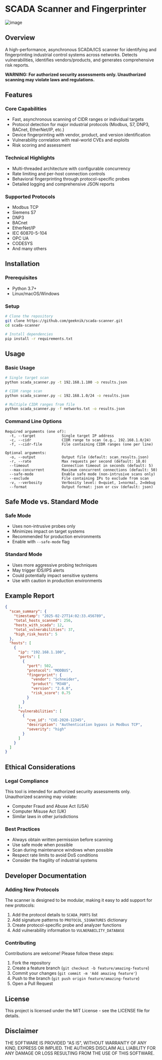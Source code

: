# SCADA Scanner and Fingerprinter

![image](https://github.com/user-attachments/assets/055c8128-135c-4521-ad3c-0e905308cf84)

## Overview
A high-performance, asynchronous SCADA/ICS scanner for identifying and fingerprinting industrial control systems across networks. Detects vulnerabilities, identifies vendors/products, and generates comprehensive risk reports.

**WARNING: For authorized security assessments only. Unauthorized scanning may violate laws and regulations.**

## Features

### Core Capabilities
- Fast, asynchronous scanning of CIDR ranges or individual targets
- Protocol detection for major industrial protocols (Modbus, S7, DNP3, BACnet, EtherNet/IP, etc.)
- Device fingerprinting with vendor, product, and version identification
- Vulnerability correlation with real-world CVEs and exploits
- Risk scoring and assessment

### Technical Highlights
- Multi-threaded architecture with configurable concurrency
- Rate limiting and per-host connection controls
- Behavioral fingerprinting through protocol-specific probes
- Detailed logging and comprehensive JSON reports

### Supported Protocols
- Modbus TCP
- Siemens S7
- DNP3
- BACnet
- EtherNet/IP
- IEC 60870-5-104
- OPC UA
- CODESYS
- And many others

## Installation

### Prerequisites
- Python 3.7+
- Linux/macOS/Windows

### Setup
```bash
# Clone the repository
git clone https://github.com/geeknik/scada-scanner.git
cd scada-scanner

# Install dependencies
pip install -r requirements.txt
```

## Usage

### Basic Usage
```bash
# Single target scan
python scada_scanner.py -t 192.168.1.100 -o results.json

# CIDR range scan
python scada_scanner.py -c 192.168.1.0/24 -o results.json

# Multiple CIDR ranges from file
python scada_scanner.py -f networks.txt -o results.json
```

### Command Line Options
```
Required arguments (one of):
  -t, --target            Single target IP address
  -c, --cidr              CIDR range to scan (e.g., 192.168.1.0/24)
  -f, --cidr-file         File containing CIDR ranges (one per line)

Optional arguments:
  -o, --output            Output file (default: scan_results.json)
  -r, --rate              Max requests per second (default: 10.0)
  --timeout               Connection timeout in seconds (default: 5)
  --max-concurrent        Maximum concurrent connections (default: 50)
  --safe-mode             Enable safe mode (non-intrusive scans only)
  --exclude               File containing IPs to exclude from scan
  -v, --verbosity         Verbosity level: 0=quiet, 1=normal, 2=debug
  --format                Output format: json or csv (default: json)
```

## Safe Mode vs. Standard Mode

### Safe Mode
- Uses non-intrusive probes only
- Minimizes impact on target systems
- Recommended for production environments
- Enable with `--safe-mode` flag

### Standard Mode
- Uses more aggressive probing techniques
- May trigger IDS/IPS alerts
- Could potentially impact sensitive systems
- Use with caution in production environments

## Example Report
```json
{
  "scan_summary": {
    "timestamp": "2025-02-27T14:02:33.456789",
    "total_hosts_scanned": 256,
    "hosts_with_scada": 12,
    "total_vulnerabilities": 37,
    "high_risk_hosts": 5
  },
  "hosts": [
    {
      "ip": "192.168.1.100",
      "ports": [
        {
          "port": 502,
          "protocol": "MODBUS",
          "fingerprint": {
            "vendor": "Schneider",
            "product": "M340",
            "version": "2.6.0",
            "risk_score": 0.75
          }
        }
      ],
      "vulnerabilities": [
        {
          "cve_id": "CVE-2020-12345",
          "description": "Authentication bypass in Modbus TCP",
          "severity": "high"
        }
      ]
    }
  ]
}
```

## Ethical Considerations

### Legal Compliance
This tool is intended for authorized security assessments only. Unauthorized scanning may violate:
- Computer Fraud and Abuse Act (USA)
- Computer Misuse Act (UK)
- Similar laws in other jurisdictions

### Best Practices
- Always obtain written permission before scanning
- Use safe mode when possible
- Scan during maintenance windows when possible
- Respect rate limits to avoid DoS conditions
- Consider the fragility of industrial systems

## Developer Documentation

### Adding New Protocols
The scanner is designed to be modular, making it easy to add support for new protocols:

1. Add the protocol details to `SCADA_PORTS` list
2. Add signature patterns to `PROTOCOL_SIGNATURES` dictionary
3. Create protocol-specific probe and analyzer functions
4. Add vulnerability information to `VULNERABILITY_DATABASE`

### Contributing
Contributions are welcome! Please follow these steps:

1. Fork the repository
2. Create a feature branch (`git checkout -b feature/amazing-feature`)
3. Commit your changes (`git commit -m 'Add amazing feature'`)
4. Push to the branch (`git push origin feature/amazing-feature`)
5. Open a Pull Request

## License
This project is licensed under the MIT License - see the LICENSE file for details.

## Disclaimer
THE SOFTWARE IS PROVIDED "AS IS", WITHOUT WARRANTY OF ANY KIND, EXPRESS OR IMPLIED. THE AUTHORS DISCLAIM ALL LIABILITY FOR ANY DAMAGE OR LOSS RESULTING FROM THE USE OF THIS SOFTWARE.

